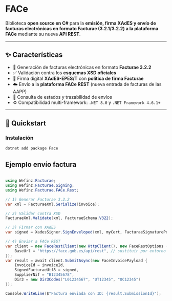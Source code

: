 # FACe

Biblioteca **open source en C#** para la **emisión, firma XAdES y envío de facturas electrónicas en formato Facturae (3.2.1/3.2.2) a la plataforma FACe** mediante su nueva **API REST**.

---

## ✨ Características

- 📑 Generación de facturas electrónicas en formato **Facturae 3.2.2**  
- ✅ Validación contra los **esquemas XSD oficiales**  
- 🔐 Firma digital **XAdES-EPES/T** con **política de firma Facturae**  
- ☁️ Envío a la **plataforma FACe REST** (nueva entrada de facturas de las AAPP)  
- 🔎 Consulta de estados y trazabilidad de envíos  
- ⚙️ Compatibilidad multi-framework: `.NET 8.0` y `.NET Framework 4.6.1+`  

---

## 🚀 Quickstart

### Instalación

```powershell
dotnet add package Face

```
## Ejemplo envío factura

```C#

using Wefinz.Facturae;
using Wefinz.Facturae.Signing;
using Wefinz.Facturae.FACe.Rest;

// 1) Generar Facturae 3.2.2
var xml = FacturaeXml.Serialize(invoice);

// 2) Validar contra XSD
FacturaeXml.Validate(xml, FacturaeSchema.V322);

// 3) Firmar con XAdES
var signed = XadesSigner.SignEnveloped(xml, myCert, FacturaeSignaturePolicy.Default);

// 4) Enviar a FACe REST
var client = new FaceRestClient(new HttpClient(), new FaceRestOptions {
    BaseUrl = "https://face.gob.es/api/rest", // sustituir por entorno pruebas/producción
});
var result = await client.SubmitAsync(new FaceInvoicePayload {
    InvoiceId = invoiceId,
    SignedFacturaeUtf8 = signed,
    SupplierNif = "B12345678",
    Dir3 = new Dir3Codes("L01234567", "UT12345", "OC12345")
});

Console.WriteLine($"Factura enviada con ID: {result.SubmissionId}");


```
